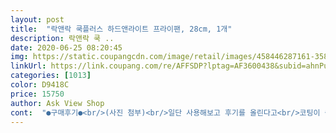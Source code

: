 ```yaml
---
layout: post 
title:  "락앤락 쿡플러스 하드앤라이트 프라이팬, 28cm, 1개" 
description: 락앤락 쿡 ..
date: 2020-06-25 08:20:45 
img: https://static.coupangcdn.com/image/retail/images/458446287161-3582d266-2aa6-4118-82fb-94be9939d25a.jpg 
linkUrl: https://link.coupang.com/re/AFFSDP?lptag=AF3600438&subid=ahnPublicAsk&pageKey=16847&itemId=47708&vendorItemId=3000018278&traceid=V0-113-f0aa0d4b64108eac 
categories: [1013] 
color: D9418C 
price: 15750 
author: Ask View Shop 
cont:  "●구매후기●<br/>(사진 첨부)<br/>일단 사용해보고 후기를 올린다고<br/>코팅이 좋다는걸 증명하면서 보통 홈쇼핑에서<br/> 높이가 다른 프라이팬보다 높은 편이라서 음식물이 밖으로<br/> 뒷면에 작은 스크래치가 있는데 그냥 사용해도 될것 같아<br/> 배송은 쿠팡 택배비닐에 넣어서 로켓배송으로 배송됐는데<br/> 순도 높은 알루미늄 소재를 사용해서 가벼워요.<br/><br/> 여러 사이즈 프라이팬이 있어서 종류별로 사용하는데<br/> 전 20cm 사이즈를 좋아하는데 부침개도 작은 사이즈로 해먹을<br/> 코팅이 잘 되어 있어 음식물이 달라붙지 않고 부드러워요.<br/><br/>☆☆☆ 락앤락 쿡플러스 하드앤라이트 프라이팬 특징  and amp; 사용 후기 ☆☆☆<br/>♡28cm  사이즈라서 가스렌지에 잘 맞는 사이즈<br/>♡♡♡♡♡일주일 사용 추가 합니다.<br/>.<br/><br/>♡가격:15.<br/>150원<br/>♡결론적으로 가성비 갑 제품!!<br/>♡구매이유:<br/>♡깐쇼새우<br/>♡배송상태:<br/>♡사용전에 식초를 넣고<br/>♡코팅이 좋고 아직 새거라서.<br/>.<br/>ㅋ<br/>♡후라이팬과 윅의 중간 느낌이네요.<br/><br/>가능하네요.<br/>키친타월로 잘 닦여요.<br/><br/>같은라인 20센치 웍과 높이 차이는 크게 없구요<br/>계란 후라이도 잘 되구요.<br/><br/>교환안했어요.<br/><br/>그제는 이팬에 제육보끔을 어젠 떡뽀끼를 해봤어요<br/>글고 올 아침엔 프렌치토스트를 했는데 다 잘됩니다❤<br/>깔끔하게 슝빠르게 왔어요.<br/><br/>다른 사이즈로 하나 더 구입해서<br/>다른 음식 하잖아요.<br/>ㅋ<br/>다만 코팅력이 간이쎈 음식을 얼마나 버텨줄라는지는 모르겠네요<br/>떨어지지 않아 젤 좋은것 같아요.<br/><br/>뚜껍지 않고 열전도율도 빨라서 골고루 잘익고 무엇보다 개수대 안에 쏙 들어가서 설거지도 편하네요ㅋㅋ<br/>락앤락 쿡플러스 하드앤라이트 프라이팬은 가격대비 괜찮아서 마음놓고 사용하고 있어요.<br/><br/>락앤락은 가벼워서 그릇처럼 설겆이할 수 있어요.<br/><br/>만족합니다^^<br/>무거워서 손목이 아프거나 들었을 때 힘들지 않아요.<br/><br/>무게감은 여자가 한손으로 충분히<br/>벌써 5년 정도 믿고 사용하고 있어요.<br/><br/>볶음에도 사용하기 좋아요.<br/><br/>비싼  프라이팬은 부담이 되더라구요.<br/><br/>뽁뽁이로 감싸지도 않았는데 훼손없이 잘 배송됐어요.<br/><br/>사용하려구요.<br/><br/>설거지도 불편하고 2인분 같은 3인분 조리하는데 큰거 같아서 적당한 싸쥬 찾다가 얼마전 20센치 궁중팬도 구입해서 잘 쓰고 있던차 같은 라인으로<br/>세척이 끝나면 그냥 두는것보다 렌지에 올려서 시즈닝작업을 해두는게 코팅유지에 훨씬 도움이 됩니다<br/>손목에 무리도 덜하고 원하던 싸쥬라서 딱 조으네요<br/>수도 있고, 1인용 밥 볶을때나 스파게티 할때도 좋아요.<br/><br/>스테인레스 조리기구보다는 우드나 실리콘종류 사용하면 긁힘없이 수명도 길어질듯요^^<br/>시간이 좀 걸렸네요.<br/><br/>실용성갑♡♡♡♡♡<br/>실용성면에서 두 용도로 사용할 수<br/>요리하기 좋아요.<br/><br/>요즘 혼밥 하시는 분들 많으실 텐데 딱 좋은 사이즈에요.<br/><br/>울집 프라이팬은 락앤락이 책임지고 있어요.<br/><br/>이사하면서 에그팬이랑 달걀말이팬 다 버렸는데 요건 크지도 작지도 않은 싸쥬라서 달걀프라이 하나 할때 써도 아깝거나 억울하지 않을거 같구요 자주먹는 제육이나 오징어볶음 떡볶이나 파스타종류 그외 전골이나 찌개같은 음식을 할때도 데일리로 사용할거 같아요^^<br/>일반 웍이랑 프라이팬 중간 높이 정도 되요.<br/><br/>일반 프라이팬보다 깊이가 좀더 깊다고 해서<br/>일반 프라이팬은 무거워서 설겆이할때 잠깐 들어도 무거운데<br/>있어서 좋네요.<br/><br/>잘 뒤집어지고 잔 구워지네요.<br/><br/>저도 해봤어요.<br/>.<br/>씻고 닦고 볶고<br/>적당한 무게감에 그립감도 좋고 코팅은 말할것도 없죠^^<br/>전 20cm 프라이팬이랑 26cm 웍을 자주 사용하고 있어요.<br/><br/>제가 원하는 스타일이에요.<br/><br/>좀 사용하다보면 코팅이 벗겨져서 교체해야 하는데<br/>좋으네요.<br/>ㅋ<br/>주위에서 락앤락 후라이팬이 가격도 좋고<br/>지금은 해피콜팬 세트로 사용중인데 이사온집 개수대가 2홀 짜리라서 28센치 궁중팬이 개수대안으로 쏙 안들어가요:;;;<br/>짜장을 만들어보았어요.<br/><br/>착하지요.<br/><br/>포장상태에 대한 지적이 많았는데 뽁뽁이에 담겨져서 파손없이 잘 도착했어요<br/>품질도 좋다고해서 구입했어요.<br/><br/>프라이팬 처음 구입하면 꼭 해야하는 작업을 하고 시즈닝도 마친후 시범적으로 비엔나소시지 구워봤구요 애들이 알아서 또르르 굴러다닐 정도로 코팅력 조아요^^<br/>프라이팬도 사용기간 있는거 아시죠?<br/>프라이팬으로 나온거지만 전 궁중팬겸 냄비겸 만능팬으로 쓰려고 구매했어요<br/>한가지 음식 후에 물로 쓱헹궈서 닦아내고<br/>한번 사용해보고 난 후로는 계속 사용하고 있답니다.<br/><br/>후라이팬 코팅이 벗겨지면 몸에 안좋잖아요.<br/><br/>후라이팬을  끓여주었어요.<br/><br/>" 
---
```

